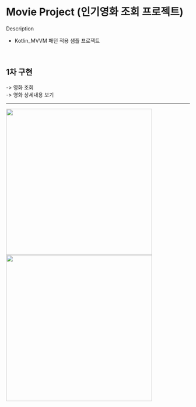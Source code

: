 # Movie Project (인기영화 조회 프로젝트) 


Description 
 - Kotlin_MVVM 패턴 적용 샘플 프로젝트
 
 <br/>
 <h2>1차 구현</h2>
  -> 영화 조회<br/>
  -> 영화 상세내용 보기
  
-----------
<div>
  <img width="400" src="https://user-images.githubusercontent.com/46430166/92470029-ca8f2a00-f210-11ea-93a6-868210ec52ed.jpg">
  <img width="400" src="https://user-images.githubusercontent.com/46430166/92470165-01654000-f211-11ea-90b1-0b7a4885ebb3.jpg">
</div>
